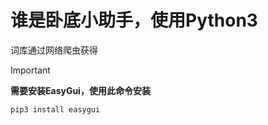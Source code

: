 # 谁是卧底小助手，使用Python3

词库通过网络爬虫获得

> [!IMPORTANT]
> **需要安装EasyGui，使用此命令安装**
> ```
> pip3 install easygui
> ```
